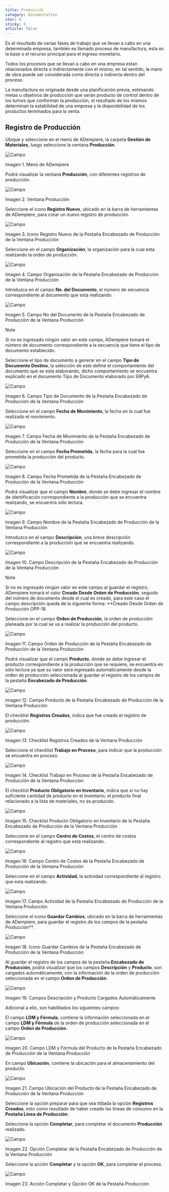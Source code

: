 ```yaml
---
title: Producción
category: Documentation
star: 9
sticky: 9
article: false
---
```


Es el resultado de varias fases de trabajo que se llevan a cabo en una determinada empresa, también es llamado proceso de manufactura, esta es la base o el recurso principal para el ingreso monetario.

Todos los procesos que se llevan a cabo en una empresa estan relacionados directa o indirectamente con el mismo, en tal sentido, la mano de obra puede ser considerada como directa o indirecta dentro del proceso.

La manufactura es originada desde una planificación previa, estimando metas u objetivos de producción que serán producto de control dentro de los turnos que conforman la producción, el resultado de los mismos determinan la estabilidad de una empresa y la disponibilidad de los productos terminados para la venta.

## Registro de Producción

Ubique y seleccione en el menú de ADempiere, la carpeta **Gestión de Materiales**, luego seleccione la ventana **Producción**.

![Campo](/assets/img/docs/production-management/prm-production-image1.png)

Imagen 1. Menú de ADempiere

Podrá visualizar la ventana **Producción**, con diferentes registros de producción.

![Campo](/assets/img/docs/production-management/prm-production-image2.png)

Imagen 2. Ventana Producción

Seleccione el icono **Registro Nuevo**, ubicado en la barra de herramientas de ADempiere, para crear un nuevo registro de producción.

![Campo](/assets/img/docs/production-management/prm-production-image3.png)

Imagen 3. Icono Registro Nuevo de la Pestaña Encabezado de Producción de la Ventana Producción

Seleccione en el campo **Organización**, la organización para la cual esta realizando la orden de producción.

![Campo](/assets/img/docs/production-management/prm-production-image4.png)

Imagen 4. Campo Organización de la Pestaña Encabezado de Producción de la Ventana Producción

Introduzca en el campo **No. del Documento**, el número de secuencia correspondiente al documento que esta realizando.

![Campo](/assets/img/docs/production-management/prm-production-image5.png)

Imagen 5. Campo No del Documento de la Pestaña Encabezado de Producción de la Ventana Producción

Note

Si no es ingresado ningún valor en este campo, ADempiere tomará el número de documento correspondiente a la secuencia que tiene el tipo de documento establecido.

Seleccione el tipo de documento a generar en el campo **Tipo de Documento Destino**, la selección de este define el comportamiento del documento que se esta elaborando, dicho comportamiento se encuentra explicado en el documento Tipo de Documento elaborado por ERPyA.

![Campo](/assets/img/docs/production-management/prm-production-image6.png)

Imagen 6. Campo Tipo de Documento de la Pestaña Encabezado de Producción de la Ventana Producción

Seleccione en el campo **Fecha de Movimiento**, la fecha en la cual fue realizado el movimiento.

![Campo](/assets/img/docs/production-management/prm-production-image7.png)

Imagen 7. Campo Fecha de Movimiento de la Pestaña Encabezado de Producción de la Ventana Producción

Seleccione en el campo **Fecha Prometida**, la fecha para la cual fue prometida la producción del producto.

![Campo](/assets/img/docs/production-management/prm-production-image8.png)

Imagen 8. Campo Fecha Prometida de la Pestaña Encabezado de Producción de la Ventana Producción

Podrá visualizar que el campo **Nombre**, donde se debe ingresar el nombre de identificación correspondiente a la producción que se encuentra realizando, se encuentra sólo lectura.

![Campo](/assets/img/docs/production-management/prm-production-image9.png)

Imagen 9. Campo Nombre de la Pestaña Encabezado de Producción de la Ventana Producción

Introduzca en el campo **Descripción**, una breve descripción correspondiente a la producción que se encuentra realizando.

![Campo](/assets/img/docs/production-management/prm-production-image10.png)

Imagen 10. Campo Descripción de la Pestaña Encabezado de Producción de la Ventana Producción

Note

Si no es ingresado ningún valor en este campo al guardar el registro, ADempiere tomará el valor **Creado Desde Orden de Producción**, seguido del número de documento desde el cual es creado, para este caso el campo descripción queda de la siguiente forma: \*\*Creado Desde Orden de Producción OPP-18.

Seleccione en el campo **Orden de Producción**, la orden de producción planeada por la cual se va a realizar la producción del producto.

![Campo](/assets/img/docs/production-management/prm-production-image11.png)

Imagen 11. Campo Orden de Producción de la Pestaña Encabezado de Producción de la Ventana Producción

Podrá visualizar que el campo **Producto**, donde se debe ingresar el producto correspondiente a la producción que se requiere, se encuentra en sólo lectura ya que su valor será ingresado automáticamente desde la orden de producción seleccionada al guardar el registro de los campos de la pestaña **Encabezado de Producción**.

![Campo](/assets/img/docs/production-management/prm-production-image12.png)

Imagen 12. Campo Producto de la Pestaña Encabezado de Producción de la Ventana Producción

El checklist **Registros Creados**, indica que fue creado el registro de producción.

![Campo](/assets/img/docs/production-management/prm-production-image13.png)

Imagen 13. Checklist Registros Creados de la Ventana Producción

Seleccione el checklist **Trabajo en Proceso**, para indicar que la producción se encuentra en proceso.

![Campo](/assets/img/docs/production-management/prm-production-image14.png)

Imagen 14. Checklist Trabajo en Proceso de la Pestaña Encabezado de Producción de la Ventana Producción

El checklist **Producto Obligatorio en Inventario**, indica que si no hay suficiente cantidad de producto en el inventario; el producto final relacionado a la lista de materiales, no es producido.

![Campo](/assets/img/docs/production-management/prm-production-image15.png)

Imagen 15. Checklist Producto Obligatorio en Inventario de la Pestaña Encabezado de Producción de la Ventana Producción

Seleccione en el campo **Centro de Costos**, el centro de costos correspondiente al registro que esta realizando.

![Campo](/assets/img/docs/production-management/prm-production-image16.png)

Imagen 16. Campo Centro de Costos de la Pestaña Encabezado de Producción de la Ventana Producción

Seleccione en el campo **Actividad**, la actividad correspondiente al registro que esta realizando.

![Campo](/assets/img/docs/production-management/prm-production-image17.png)

Imagen 17. Campo Actividad de la Pestaña Encabezado de Producción de la Ventana Producción

Seleccione el icono **Guardar Cambios**, ubicado en la barra de herramientas de ADempiere, para guardar el registro de los campos de la pestaña Producción\*\*.

![Campo](/assets/img/docs/production-management/prm-production-image18.png)

Imagen 18. Icono Guardar Cambios de la Pestaña Encabezado de Producción de la Ventana Producción

Al guardar el registro de los campos de la pestaña **Encabezado de Producción**, podrá visualizar que los campos **Descripción** y **Producto**, son cargados automáticamente, con la información de la orden de producción seleccionada en el campo **Orden de Producción**.

![Campo](/assets/img/docs/production-management/prm-production-image19.png)

Imagen 19. Campos Descripción y Producto Cargados Automáticamente

Adicional a ello, son habilitados los siguientes campos:

El campo **LDM y Fórmula**, contiene la información seleccionada en el campo **LDM y Fórmula** de la orden de producción seleccionada en el campo **Orden de Producción**.

![Campo](/assets/img/docs/production-management/prm-production-image20.png)

Imagen 20. Campo LDM y Fórmula del Producto de la Pestaña Encabezado de Producción de la Ventana Producción

En campo **Ubicación**, contiene la ubicación para el almacenamiento del producto.

![Campo](/assets/img/docs/production-management/prm-production-image21.png)

Imagen 21. Campo Ubicación del Producto de la Pestaña Encabezado de Producción de la Ventana Producción

Seleccione la opción preparar para que sea tildada la opción **Registros Creados**, esto como resultado de haber creado las líneas de consumo en la **Pestaña Línea de Producción**.

Seleccione la opción **Completar**, para completar el documento **Producción** realizado.

![Campo](/assets/img/docs/production-management/prm-production-image22.png)

Imagen 22. Opción Completar de la Pestaña Encabezado de Producción de la Ventana Producción

Seleccione la acción **Completar** y la opción **OK**, para completar el proceso.

![Campo](/assets/img/docs/production-management/prm-production-image23.png)

Imagen 23. Acción Completar y Opción OK de la Pestaña Producción
